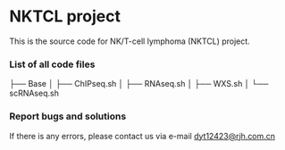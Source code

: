 # NKTCL project

This is the source code for NK/T-cell lymphoma (NKTCL) project.


### List of all code files

├── Base
│ ├── ChIPseq.sh
│ ├── RNAseq.sh
│ ├── WXS.sh
│ └── scRNAseq.sh


### Report bugs and solutions

If there is any errors, please contact us via e-mail dyt12423@rjh.com.cn


